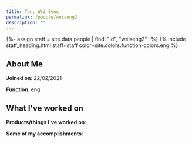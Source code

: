 ```yaml
---
title: Tan, Wei Seng
permalink: /people/weiseng2
description: ""
---
```


{%- assign staff = site.data.people | find: "id", "weiseng2" -%}
{% include staff_heading.html staff=staff color=site.colors.function-colors.eng %}

## About Me

**Joined on**: 22/02/2021

**Function**: eng

## What I've worked on

**Products/things I've worked on**:


**Some of my accomplishments**:

